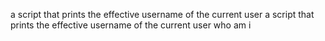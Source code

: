 a script that prints the effective username of the current user
a script that prints the effective username of the current user
who am i
